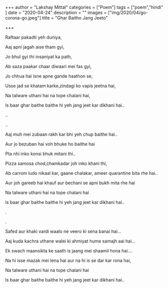 +++
author = "Lakshay Mittal"
categories = ["Poem"]
tags = ["poem","hindi" ]
date = "2020-04-24"
description = ""
images = ["img/2020/04/go-corona-go.jpeg"]
title = "Ghar Baitho Jang Jeeto"

+++

Raftaar pakadti yeh duniya,

Aaj apni jagah aise tham gyi,

Jo bhul gyi thi insaniyat ka path,

Ab saza paakar chaar diwaari mei fas gyi,

Jo chhua hai isne apne gande haathon se,

Usse jad se khatam karke,zindagi ko vapis jeetna hai,

Na talware uthani hai na tope chalani hai,

Is baar ghar baithe baithe hi yeh jang jeet kar dikhani hai..

..

..

Aaj muh mei zubaan rakh kar bhi yeh chup baithe hai..

Aur jo bezuban hai voh bhuke ho baithe hai

Pta nhi inko konsi bhuk mitani thi..

Pizza samosa chod,chamkadar joh inko khani thi,

Ab carrom ludo nikaal kar, gaane chalakar, ameer quarantine bita rhe hai..

Aur joh gareeb hai khauf aur bechani se apni bukh mita rhe hai

Na talware uthani hai na tope chalani hai

Is baar ghar baithe baithe hi yeh jang jeet kar dikhani hai..

.

.

Safed aur khaki vardi waalo ne veero ki sena banai hai...

Aaj kuda kachra uthane walei ki ahmiyat hume samajh aai hai...

Ek swach maansikta ke saath is jaang mei shaamil hona hai....

Na hi isse mazak mei lena hai aur na hi is se dar kar rona hai,

Na talware uthani hai na tope chalani hai

Is baar ghar baithe baithe hi yeh jang jeet kar dikhani hai..